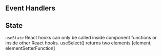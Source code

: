 

## Event Handlers

## State
`useState`
React hooks can only be called inside component functions or inside other React hooks.
useSelect() returns two elements [element, elementSetterFunction]

